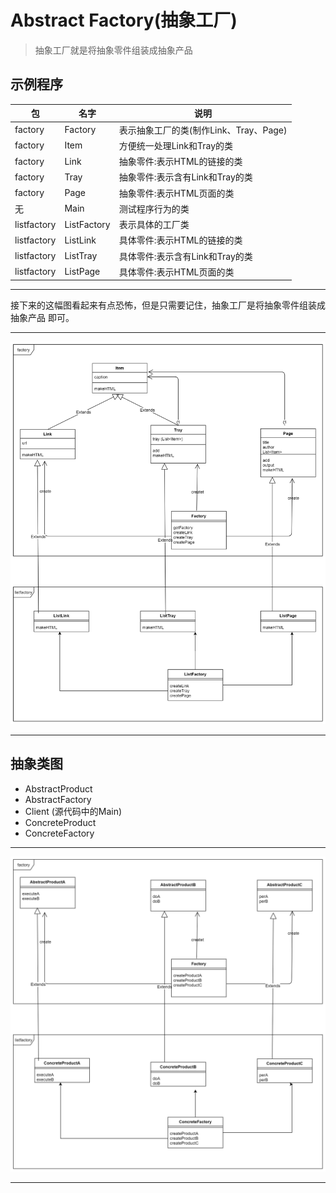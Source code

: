 # Abstract Factory(抽象工厂)

> 抽象工厂就是将抽象零件组装成抽象产品 

## 示例程序

包 | 名字 | 说明
---| ---| ---|
factory | Factory | 表示抽象工厂的类(制作Link、Tray、Page)
factory | Item | 方便统一处理Link和Tray的类
factory | Link | 抽象零件:表示HTML的链接的类
factory | Tray | 抽象零件:表示含有Link和Tray的类
factory | Page | 抽象零件:表示HTML页面的类
无 | Main | 测试程序行为的类
listfactory | ListFactory| 表示具体的工厂类
listfactory | ListLink | 具体零件:表示HTML的链接的类
listfactory | ListTray | 具体零件:表示含有Link和Tray的类
listfactory | ListPage | 具体零件:表示HTML页面的类

---

接下来的这幅图看起来有点恐怖，但是只需要记住，抽象工厂是将抽象零件组装成抽象产品 即可。

---
![abstract_factory](./resources/abstract_factory.jpg)

---


## 抽象类图
- AbstractProduct
- AbstractFactory
- Client (源代码中的Main)
- ConcreteProduct
- ConcreteFactory

---
![abstract_factory](./resources/abstract_factory_abstract.jpg)

---